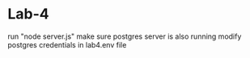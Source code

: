 # Lab-4

run "node server.js"
make sure postgres server is also running
modify postgres credentials in lab4.env file
